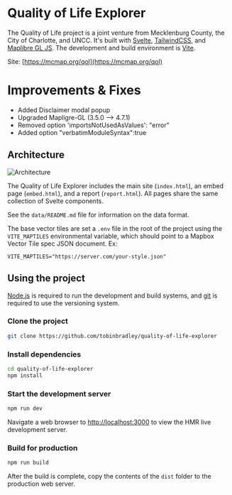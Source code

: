 # Quality of Life Explorer

The Quality of Life project is a joint venture from Mecklenburg County, the City of Charlotte, and UNCC. It's built with [Svelte](https://svelte.dev/), [TailwindCSS](https://tailwindcss.com/), and [Maplibre GL JS](https://maplibre.org/maplibre-gl-js/docs/). The development and build environment is [Vite](https://vitejs.dev/). 

Site: [https://mcmap.org/qol](https://mcmap.org/qol)


# Improvements & Fixes
- Added Disclaimer modal popup
- Upgraded Mapligre-GL (3.5.0 --> 4.7.1)
- Removed option 'importsNotUsedAsValues': "error" 
- Added option "verbatimModuleSyntax":true

## Architecture

![Architecture](./Architecture.png)

The Quality of Life Explorer includes the main site (`index.html`), an embed page (`embed.html`), and a report (`report.html`). All pages share the same collection of Svelte components.

See the `data/README.md` file for information on the data format.

The base vector tiles are set a `.env` file in the root of the project using the `VITE_MAPTILES` environmental variable, which should point to a Mapbox Vector Tile spec JSON document. Ex:

```env
VITE_MAPTILES="https://server.com/your-style.json"
```


## Using the project

[Node.js](https://nodejs.org/en) is required to run the development and build systems, and [git](https://git-scm.com/) is required to use the versioning system.

### Clone the project
```bash
git clone https://github.com/tobinbradley/quality-of-life-explorer
```

### Install dependencies
```bash
cd quality-of-life-explorer
npm install
```

### Start the development server
```bash
npm run dev
```

Navigate a web browser to [http://localhost:3000](http://localhost:3000) to view the HMR live development server.

### Build for production
```bash
npm run build
```

After the build is complete, copy the contents of the `dist` folder to the production web server.
